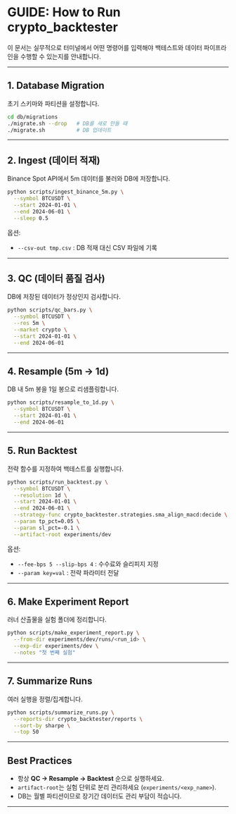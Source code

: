 
# GUIDE: How to Run crypto_backtester

이 문서는 실무적으로 터미널에서 어떤 명령어를 입력해야 백테스트와 데이터 파이프라인을 수행할 수 있는지를 안내합니다.

---

## 1. Database Migration
초기 스키마와 파티션을 설정합니다.

```bash
cd db/migrations
./migrate.sh --drop   # DB를 새로 만들 때
./migrate.sh          # DB 업데이트
````

---

## 2. Ingest (데이터 적재)

Binance Spot API에서 5m 데이터를 불러와 DB에 저장합니다.

```bash
python scripts/ingest_binance_5m.py \
  --symbol BTCUSDT \
  --start 2024-01-01 \
  --end 2024-06-01 \
  --sleep 0.5
```

옵션:

* `--csv-out tmp.csv` : DB 적재 대신 CSV 파일에 기록

---

## 3. QC (데이터 품질 검사)

DB에 저장된 데이터가 정상인지 검사합니다.

```bash
python scripts/qc_bars.py \
  --symbol BTCUSDT \
  --res 5m \
  --market crypto \
  --start 2024-01-01 \
  --end 2024-06-01
```

---

## 4. Resample (5m → 1d)

DB 내 5m 봉을 1일 봉으로 리샘플링합니다.

```bash
python scripts/resample_to_1d.py \
  --symbol BTCUSDT \
  --start 2024-01-01 \
  --end 2024-06-01
```

---

## 5. Run Backtest

전략 함수를 지정하여 백테스트를 실행합니다.

```bash
python scripts/run_backtest.py \
  --symbol BTCUSDT \
  --resolution 1d \
  --start 2024-01-01 \
  --end 2024-06-01 \
  --strategy-func crypto_backtester.strategies.sma_align_macd:decide \
  --param tp_pct=0.05 \
  --param sl_pct=-0.1 \
  --artifact-root experiments/dev
```

옵션:

* `--fee-bps 5 --slip-bps 4` : 수수료와 슬리피지 지정
* `--param key=val` : 전략 파라미터 전달

---

## 6. Make Experiment Report

러너 산출물을 실험 폴더에 정리합니다.

```bash
python scripts/make_experiment_report.py \
  --from-dir experiments/dev/runs/<run_id> \
  --exp-dir experiments/dev \
  --notes "첫 번째 실험"
```

---

## 7. Summarize Runs

여러 실행을 정렬/집계합니다.

```bash
python scripts/summarize_runs.py \
  --reports-dir crypto_backtester/reports \
  --sort-by sharpe \
  --top 50
```

---

## Best Practices

* 항상 **QC → Resample → Backtest** 순으로 실행하세요.
* `artifact-root`는 실험 단위로 분리 관리하세요 (`experiments/<exp_name>`).
* DB는 월별 파티션이므로 장기간 데이터도 관리 부담이 적습니다.

---
